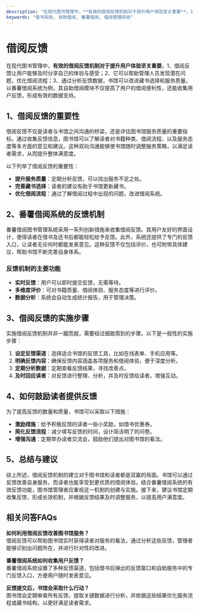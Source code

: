 ```yaml
---
description: "在现代图书管理中，**有效的借阅反馈机制对于提升用户体验至关重要**。1、借阅反馈让用户能够及时分享自己的体验与感受；2、它可以帮助管理人员发现潜在问题，优化借阅流程；3、通过分析反馈数据，书馆可以改进藏书选择和服务质量。以番薯借阅系统为例，其自助借阅模块不仅提高了用户的借阅便利性，还能收集用户反馈，形成有效的数据支持。"
keywords: "借书系统, 自助借阅, 番薯借阅, 借阅管理系统"
---
```

# 借阅反馈

在现代图书管理中，**有效的借阅反馈机制对于提升用户体验至关重要**。1、借阅反馈让用户能够及时分享自己的体验与感受；2、它可以帮助管理人员发现潜在问题，优化借阅流程；3、通过分析反馈数据，书馆可以改进藏书选择和服务质量。以番薯借阅系统为例，其自助借阅模块不仅提高了用户的借阅便利性，还能收集用户反馈，形成有效的数据支持。

## 1、借阅反馈的重要性

借阅反馈不仅是读者与书馆之间沟通的桥梁，还是评估图书馆服务质量的重要指标。通过收集反馈信息，图书馆可以了解读者对书籍种类、借阅流程、以及服务态度等多方面的意见和建议。这种双向沟通能够使书馆随时调整服务策略，以满足读者需求，从而提升整体满意度。

以下列举了借阅反馈的重要性：

- **提升服务质量**：定期分析反馈，可以找出服务不足之处。
- **完善藏书选择**：读者的建议有助于书馆更新藏书。
- **优化借阅流程**：通过了解借阅过程中出现的问题，改进借阅系统。

## 2、番薯借阅系统的反馈机制

番薯借阅图书管理系统采用一系列创新措施来收集借阅反馈。其用户友好的界面设计，使得读者在借书及还书后都能轻松给予反馈。此外，系统还提供了专门的反馈入口，让读者无论何时都能发表意见。这种反馈不仅包括评价，也可附带具体建议，帮助书馆不断完善自身体系。

### 反馈机制的主要功能

- **实时反馈**：用户可以即时提交反馈，无需等待。
- **多维度评价**：可对书籍质量、借阅体验、服务态度等进行评价。
- **数据分析**：系统会自动生成统计报告，用于管理决策。

## 3、借阅反馈的实施步骤

实施借阅反馈机制并非一蹴而就，需要经过细致周到的步骤。以下是一般性的实施步骤：

1. **设定反馈渠道**：选择适合书馆的反馈工具，比如在线表单、手机应用等。
2. **明确反馈内容**：确保反馈内容涵盖各项服务和借阅体验，便于深度分析。
3. **定期分析数据**：定期查看反馈结果，寻找改善点。
4. **及时回应读者**：对反馈进行整理、分析，并及时反馈给读者，增强互动。

## 4、如何鼓励读者提供反馈

为了提高反馈的数量和质量，书馆可以采取以下措施：

- **激励措施**：给予积极反馈的读者一些小奖励，如借书优惠券。
- **简化反馈流程**：减少填写反馈的时间，设计简洁明了的问卷。
- **增强沟通**：定期举办读者交流会，鼓励他们提出对图书馆的看法。

## 5、总结与建议

综上所述，借阅反馈机制的建立对于图书馆和读者都是双赢的局面。书馆可以通过反馈改善自身服务，而读者也能享受到更优质的借阅体验。结合番薯借阅系统的有效反馈功能，图书馆管理者应重视这一机制的创建与实施。接下来，建议书馆定期收集反馈，形成长效机制，并根据反馈结果及时调整服务，以提高用户满意度。

## 相关问答FAQs

**如何利用借阅反馈改善图书馆服务？**  
借阅反馈可以帮助图书馆实时获得读者对服务的看法，通过分析这些反馈，管理者能够识别出问题所在，并进行针对性的改进。

**番薯借阅系统如何收集用户反馈？**  
番薯借阅系统设置了多种反馈渠道，包括借书后弹出的反馈窗口和自助服务中的专门反馈入口，方便用户随时发表意见。

**反馈提交后，书馆会采取什么行动？**  
图书馆会定期审查所有反馈，提取关键数据进行分析，并依据这些结果优化服务流程或藏书结构，以更好满足读者需求。
